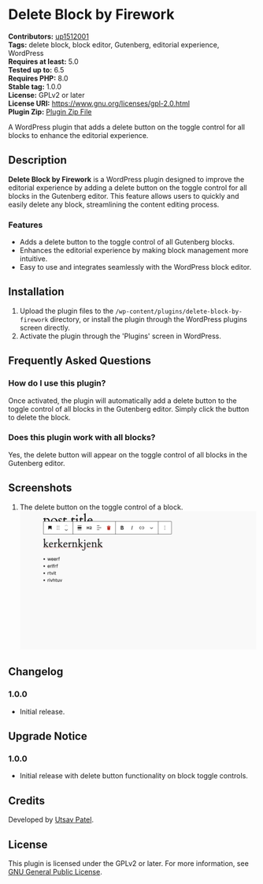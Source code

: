 # Delete Block by Firework

**Contributors:** [up1512001](https://profiles.wordpress.org/up1512001/)  
**Tags:** delete block, block editor, Gutenberg, editorial experience, WordPress  
**Requires at least:** 5.0  
**Tested up to:** 6.5  
**Requires PHP:** 8.0  
**Stable tag:** 1.0.0  
**License:** GPLv2 or later  
**License URI:** https://www.gnu.org/licenses/gpl-2.0.html  
**Plugin Zip:** [Plugin Zip File](./delete-block-by-firework.zip)

A WordPress plugin that adds a delete button on the toggle control for all blocks to enhance the editorial experience.

## Description

**Delete Block by Firework** is a WordPress plugin designed to improve the editorial experience by adding a delete button on the toggle control for all blocks in the Gutenberg editor. This feature allows users to quickly and easily delete any block, streamlining the content editing process.

### Features
- Adds a delete button to the toggle control of all Gutenberg blocks.
- Enhances the editorial experience by making block management more intuitive.
- Easy to use and integrates seamlessly with the WordPress block editor.

## Installation

1. Upload the plugin files to the `/wp-content/plugins/delete-block-by-firework` directory, or install the plugin through the WordPress plugins screen directly.
2. Activate the plugin through the 'Plugins' screen in WordPress.

## Frequently Asked Questions

### How do I use this plugin?

Once activated, the plugin will automatically add a delete button to the toggle control of all blocks in the Gutenberg editor. Simply click the button to delete the block.

### Does this plugin work with all blocks?

Yes, the delete button will appear on the toggle control of all blocks in the Gutenberg editor.

## Screenshots

1. The delete button on the toggle control of a block.
   ![Delete Button on Block](./plugins/delete-block-by-firework/assets/images/ss1.png)

## Changelog

### 1.0.0
- Initial release.

## Upgrade Notice

### 1.0.0
- Initial release with delete button functionality on block toggle controls.

## Credits

Developed by [Utsav Patel](https://github.com/up1512001).

## License

This plugin is licensed under the GPLv2 or later. For more information, see [GNU General Public License](https://www.gnu.org/licenses/gpl-2.0.html).
